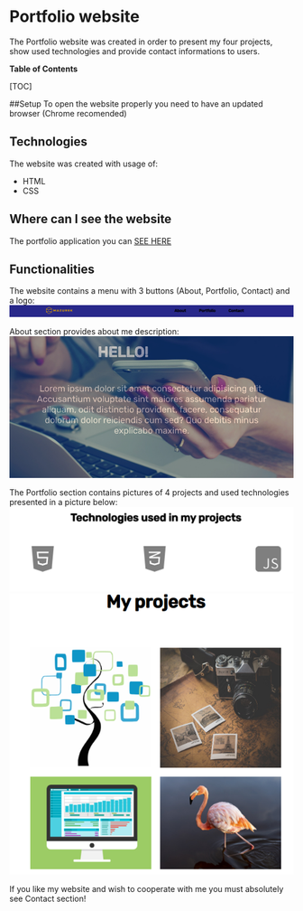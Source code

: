 
# Portfolio website
The Portfolio website was created in order to present  my four projects, show used technologies and provide contact informations to users.



**Table of Contents**



[TOC]


##Setup
To open the website properly you need to have an updated browser (Chrome recomended)

## Technologies
The website was created with usage of:
- HTML
- CSS

## Where can I see the website
The portfolio application you can  [SEE HERE](https://jadwiga92.github.io/FirstProject/)
## Functionalities
The website contains a menu with 3 buttons (About, Portfolio, Contact) and a logo:
![Menu](ReadmeImags/menu.png)

About section provides about me description:
![About](ReadmeImags/About.png)

The Portfolio section contains pictures of 4 projects and used technologies  presented in a picture below:
![Technologies](ReadmeImags/technologies.png)
![Projects](ReadmeImags/projects.png)

If you like my website and wish to cooperate with me you must absolutely see Contact section!




